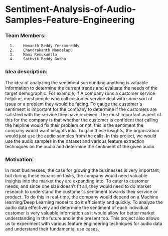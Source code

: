 # Sentiment-Analysis-of-Audio-Samples-Feature-Engineering

### Team Members:
      1.	Hemanth Reddy Yerramreddy 
      2.	Chandrakanth Mandalapu
      3.	Mani Renukuntla
      4.	Sathvik Reddy Gutha
      
### Idea description:

The idea of analyzing the sentiment surrounding anything is valuable information to determine the current trends and evaluate the needs of the target demographic. For example, if A company runs a customer service helpline, most people who call customer service deal with some sort of issue or a problem they would be facing. To gauge the customer's sentiment is important for the company to determine if the customers are satisfied with the service they have received. The most important aspect of this for the company is that whether the customer is confident that calling the helpline would fix their problem or not, this is the sentiment the company would want insights into. To gain these insights, the organization would just use the audio samples from the calls. In this project, we would use the audio samples in the dataset and various feature extraction techniques on the audio and determine the sentiment of the given audio.

### Motivation:

In most businesses, the case for growing the businesses is very important, but during these expansion tasks, the company would need valuable insights into the market they are expanding into. To cater to customer needs, and since one size doesn’t fit all, they would need to do market research to understand the customer's sentiment towards their service or product. To do this in real-time, the company would depend on a Machine learning/Deep Learning model to do it efficiently and quickly. To analyze the audio data effectively and determine the sentiment of each individual customer is very valuable information as it would allow for better market understanding in the future and in the present too. This project also allows us to experiment with various feature engineering techniques for audio data and understand their fundamental use cases. 
